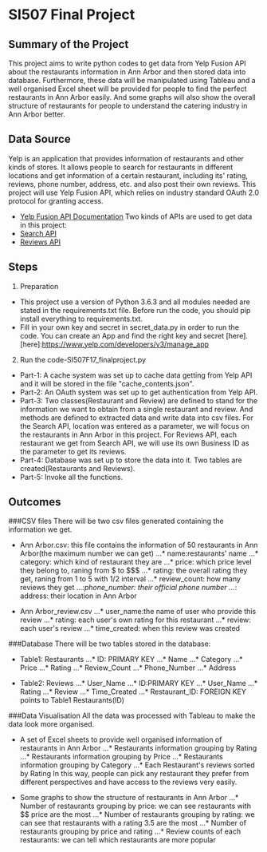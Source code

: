 # SI507 Final Project

## Summary of the Project
This project aims to write python codes to get data from Yelp Fusion API about the restaurants information in Ann Arbor and then stored data into database.
Furthermore, these data will be manipulated using Tableau and a well organised Excel sheet will be provided for people to find the perfect restaurants in Ann Arbor easily. And some graphs will also show the overall structure of restaurants for people to understand the catering industry in Ann Arbor better.


## Data Source
Yelp is an application that provides information of restaurants and other kinds of stores. It allows people to search for restaurants in different locations and get information of a certain restaurant, including its' rating, reviews, phone number, address, etc. and also post their own reviews.
This project will use Yelp Fusion API, which relies on industry standard OAuth 2.0 protocol for granting access.
* [Yelp Fusion API Documentation](https://www.yelp.com/developers/documentation/v3)
Two kinds of APIs are used to get data in this project:
* [Search API](https://www.yelp.com/developers/documentation/v3/business_search)
* [Reviews API](https://www.yelp.com/developers/documentation/v3/business_reviews)


## Steps
1. Preparation
* This project use a version of Python 3.6.3 and all modules needed are stated in the requirements.txt file. Before run the code, you should pip install everything to requirements.txt.
* Fill in your own key and secret in secret_data.py in order to run the code. You can create an App and find the right key and secret [here].
[here]:https://www.yelp.com/developers/v3/manage_app

2. Run the code-SI507F17_finalproject.py
* Part-1: A cache system was set up to cache data getting from Yelp API and it will be stored in the file "cache_contents.json". 
* Part-2: An OAuth system was set up to get authentication from Yelp API. 
* Part-3: Two classes(Restaurant and Review) are defined to stand for the information we want to obtain from a single restaurant and review. And methods are defined to extracted data and write data into csv files. For the Search API, location was entered as a parameter, we will focus on the restaurants in Ann Arbor in this project. For Reviews API, each restaurant we get from Search API, we will use its own Business ID as the parameter to get its reviews.
* Part-4: Database was set up to store the data into it. Two tables are created(Restaurants and Reviews).
* Part-5: Invoke all the functions.

## Outcomes
###CSV files
There will be two csv files generated containing the information we get.
* Ann Arbor.csv: this file contains the information of 50 restaurants in Ann Arbor(the maximum number we can get)
...* name:restaurants' name
...* category: which kind of restaurant they are
...* price: which price level they belong to, raning from $ to $$$
...* rating: the overall rating they get, raning from 1 to 5 with 1/2 interval
...* review_count: how many reviews they get
...*:phone_number: their official phone number
...*: address: their location in Ann Arbor


* Ann Arbor_review.csv
...* user_name:the name of user who provide this review
...* rating: each user's own rating for this restaurant
...* review: each user's review
...* time_created: when this review was created


###Database
There will be two tables stored in the database:
* Table1: Restaurants
...* ID: PRIMARY KEY
...* Name
...* Category
...* Price
...* Rating
...* Review_Count
...* Phone_Number
...* Address

* Table2: Reviews
...* User_Name
...* ID:PRIMARY KEY
...* User_Name
...* Rating
...* Review
...* Time_Created
...* Restaurant_ID: FOREIGN KEY points to Table1 Restaurants(ID)


###Data Visualisation
All the data was processed with Tableau to make the data look more organised.
* A set of Excel sheets to provide well organised information of restaurants in Ann Arbor
...* Restaurants information grouping by Rating
...* Restaurants information grouping by Price
...* Restaurants information grouping by Category
...* Each Restaurant's reviews sorted by Rating
In this way, people can pick any restaurant they prefer from different perspectives and have access to the reviews very easily.

* Some graphs to show the structure of restaurants in Ann Arbor
...* Number of restaurants grouping by price: we can see restaurants with $$ price are the most
...* Number of restaurants grouping by rating: we can see that restaurants with a rating 3.5 are the most
...* Number of restaurants grouping by price and rating
...* Review counts of each restaurants: we can tell which restaurants are more popular 





